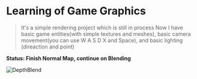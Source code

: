 # Learning of Game Graphics
>It's a simple rendering project which is still in process
>Now I have basic game entities(with simple textures and meshes), basic camera movement(you can use W A S D X and Space),
>and basic lighting (direaction and point)

**Status: Finish Normal Map, continue on Blending**

![DepthBlend](https://github.com/riverluara/Learning/blob/Blending/Depth.PNG "Depth Blend")
